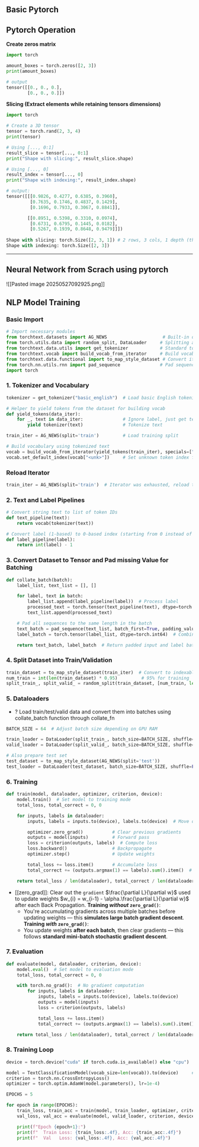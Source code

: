 ## Basic Pytorch








## Pytorch Operation

**Create zeros matrix**
```python
import torch

amount_boxes = torch.zeros([2, 3])
print(amount_boxes)

# output
tensor([[0., 0., 0.],
        [0., 0., 0.]])
```

**Slicing (Extract elements while retaining tensors dimensions)**
```python
import torch

# Create a 3D tensor
tensor = torch.rand(2, 3, 4)
print(tensor)

# Using [..., 0:1]
result_slice = tensor[..., 0:1]
print("Shape with slicing:", result_slice.shape)

# Using [..., 0]
result_index = tensor[..., 0]
print("Shape with indexing:", result_index.shape)
```

```python
# output:
tensor([[[0.9826, 0.4277, 0.6385, 0.3960],
         [0.7635, 0.1746, 0.4837, 0.1429],
         [0.1696, 0.7933, 0.3067, 0.8841]],

        [[0.8951, 0.5398, 0.3310, 0.0974],
         [0.6731, 0.6795, 0.1445, 0.0182],
         [0.5267, 0.1939, 0.8648, 0.9479]]])
         
Shape with slicing: torch.Size([2, 3, 1]) # 2 rows, 3 cols, 1 depth (the 3rd Dimension)
Shape with indexing: torch.Size([2, 3])
```


----

## Neural Network from Scrach using pytorch
![[Pasted image 20250527092925.png]]



## NLP Model Training 

### Basic Import
```python
# Import necessary modules
from torchtext.datasets import AG_NEWS                     # Built-in dataset (news classification)
from torch.utils.data import random_split, DataLoader     # Splitting and loading data
from torchtext.data.utils import get_tokenizer            # Standard tokenizer utility
from torchtext.vocab import build_vocab_from_iterator     # Build vocab from token generator
from torchtext.data.functional import to_map_style_dataset # Convert iterable dataset to indexable
from torch.nn.utils.rnn import pad_sequence               # Pad sequences for batching
import torch
```

### 1. Tokenizer and Vocabulary
```python
tokenizer = get_tokenizer("basic_english")  # Load basic English tokenizer (lowercase, punctuation split)

# Helper to yield tokens from the dataset for building vocab
def yield_tokens(data_iter):
    for _, text in data_iter:               # Ignore label, just get text
        yield tokenizer(text)               # Tokenize text

train_iter = AG_NEWS(split='train')         # Load training split

# Build vocabulary using tokenized text
vocab = build_vocab_from_iterator(yield_tokens(train_iter), specials=["<unk>"])
vocab.set_default_index(vocab["<unk>"])     # Set unknown token index for out-of-vocab words
```

### Reload Iterator
```python
train_iter = AG_NEWS(split='train')  # Iterator was exhausted, reload to use again
```

### 2. Text and Label Pipelines
```python
# Convert string text to list of token IDs
def text_pipeline(text):
    return vocab(tokenizer(text))

# Convert label (1-based) to 0-based index (starting from 0 instead of 1)
def label_pipeline(label):
    return int(label) - 1
```

### 3. Convert Dataset to Tensor and Pad missing Value for Batching
```python
def collate_batch(batch):
    label_list, text_list = [], []

    for label, text in batch:
        label_list.append(label_pipeline(label))  # Process label
        processed_text = torch.tensor(text_pipeline(text), dtype=torch.int64)  # Tokenize and convert to tensor
        text_list.append(processed_text)

    # Pad all sequences to the same length in the batch
    text_batch = pad_sequence(text_list, batch_first=True, padding_value=vocab['<unk>'])
    label_batch = torch.tensor(label_list, dtype=torch.int64)  # Combine labels into one tensor

    return text_batch, label_batch  # Return padded input and label batch
```


### 4. Split Dataset into Train/Validation 
```python
train_dataset = to_map_style_dataset(train_iter)  # Convert to indexable dataset
num_train = int(len(train_dataset) * 0.95)         # 95% for training
split_train_, split_valid_ = random_split(train_dataset, [num_train, len(train_dataset) - num_train])  # Split
```

### 5. Dataloaders
+ ? Load train/test/valid data and convert them into batches using collate_batch function through collate_fn
```python
BATCH_SIZE = 64  # Adjust batch size depending on GPU RAM

train_loader = DataLoader(split_train_, batch_size=BATCH_SIZE, shuffle=True, collate_fn=collate_batch)
valid_loader = DataLoader(split_valid_, batch_size=BATCH_SIZE, shuffle=False, collate_fn=collate_batch)

# Also prepare test set
test_dataset = to_map_style_dataset(AG_NEWS(split='test'))
test_loader = DataLoader(test_dataset, batch_size=BATCH_SIZE, shuffle=False, collate_fn=collate_batch)
```

### 6. Training 
```python
def train(model, dataloader, optimizer, criterion, device):
    model.train()  # Set model to training mode
    total_loss, total_correct = 0, 0

    for inputs, labels in dataloader:
        inputs, labels = inputs.to(device), labels.to(device)  # Move data to GPU/CPU

        optimizer.zero_grad()           # Clear previous gradients
        outputs = model(inputs)         # Forward pass
        loss = criterion(outputs, labels)  # Compute loss
        loss.backward()                 # Backpropagate
        optimizer.step()                # Update weights

        total_loss += loss.item()       # Accumulate loss
        total_correct += (outputs.argmax(1) == labels).sum().item()  # Count correct predictions

    return total_loss / len(dataloader), total_correct / len(dataloader.dataset)

```
+ [[zero_grad]]: Clear out the `gradient` $\frac{\partial L}{\partial w}$ used to update weights $w_{i} = w_{i-1} - \alpha.\frac{\partial L}{\partial w}$ after each Back Propagation. 
	**Training _without_ `zero_grad()`**:  
	+  You're accumulating gradients across multiple batches before updating weights — this **simulates large batch gradient descent**.
	**Training _with_ `zero_grad()`**:  
	+ You update weights **after each batch**, then clear gradients — this follows **standard mini-batch stochastic gradient descent**.
	
### 7. Evaluation
```python
def evaluate(model, dataloader, criterion, device):
    model.eval()  # Set model to evaluation mode
    total_loss, total_correct = 0, 0

    with torch.no_grad():  # No gradient computation
        for inputs, labels in dataloader:
            inputs, labels = inputs.to(device), labels.to(device)
            outputs = model(inputs)
            loss = criterion(outputs, labels)

            total_loss += loss.item()
            total_correct += (outputs.argmax(1) == labels).sum().item()

    return total_loss / len(dataloader), total_correct / len(dataloader.dataset)
```

### 8. Training Loop
```python
device = torch.device("cuda" if torch.cuda.is_available() else "cpu")  # Use GPU if available

model = TextClassificationModel(vocab_size=len(vocab)).to(device)     # Instantiate and move model to device
criterion = torch.nn.CrossEntropyLoss()                                # Loss for multi-class classification
optimizer = torch.optim.AdamW(model.parameters(), lr=1e-4)             # Optimizer with weight decay

EPOCHS = 5

for epoch in range(EPOCHS):
    train_loss, train_acc = train(model, train_loader, optimizer, criterion, device)
    val_loss, val_acc = evaluate(model, valid_loader, criterion, device)

    print(f"Epoch {epoch+1}:")
    print(f"  Train Loss: {train_loss:.4f}, Acc: {train_acc:.4f}")
    print(f"  Val   Loss: {val_loss:.4f}, Acc: {val_acc:.4f}")
```